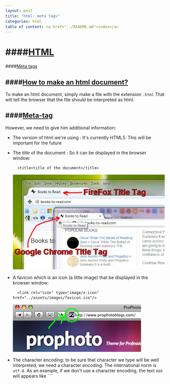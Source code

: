 ```yaml
---
layout: post
title: "html: meta tags"
categories: html
table of content: <a href="../README.md">index</a>
---
```


####[HTML](#html)
====

####[Meta tags](#meta-tags)

####[How to make an html document?](#how-to-make-a-html-document-?)
-----

To make an html document, simply make a file with the extension ``.html``
That will tell the browser that the file should be interpreted as html.

####[Meta-tag](#Meta-tag)
----

However, we need to give him additional information:

  + The _version_ of html we're using : It's currently HTML5.
    This will be important for the future

  + The _title_ of the document : So it can be displayed in the browser window:
    ```
      <title>title of the document</title>
    ```

    ![window browser title](../assets/images/html__metatag--browsertitle.jpg)

  + A favicon which is an icon (a little image) that be displayed in the browser window:
    ```
      <link rel="icon" type="image/x-icon" href="../assets/images/favicon.ico"/>
    ```
    ![favicon](../assets/images/html__metatag--favicon.jpg)

  + The character encoding: to be sure that character we type will be well interpreted,
  we need a character encoding. The international norm is ``utf-8``.
  As an example, if we don't use a character encoding, the text ``éèô`` will appears like ````


